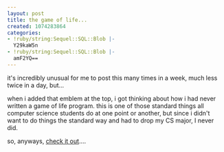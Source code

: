 ```yaml
---
layout: post
title: the game of life...
created: 1074283864
categories:
- !ruby/string:Sequel::SQL::Blob |-
  Y29kaW5n
- !ruby/string:Sequel::SQL::Blob |-
  amF2YQ==
---
```

it's incredibly unusual for me to post this many times in a week, much less twice in a day, but...

when i added that emblem at the top, i got thinking about how i had never written a game of life program. this is one of those standard things all computer science students do at one point or another, but since i didn't want to do things the standard way and had to drop my CS major, I never did.

so, anyways, <a href="http://bubblehouse.org/sandbox/Life/">check it out</a>....
